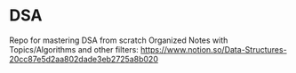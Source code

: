 # DSA
Repo for mastering DSA from scratch
Organized Notes with Topics/Algorithms and other filters: https://www.notion.so/Data-Structures-20cc87e5d2aa802dade3eb2725a8b020
